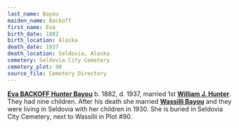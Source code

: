 ```yaml
---
last_name: Bayou
maiden_name: Backoff
first_name: Eva
birth_date: 1882
birth_location: Alaska
death_date: 1937
death_location: Seldovia, Alaska
cemetery: Seldovia City Cemetery
cemetery_plot: 90
source_file: Cemetery Directory
---
```

[**Eva BACKOFF Hunter Bayou**](../_families/Hunter_Family) b. 1882, d. 1937, married 1st [**William J. Hunter**](./Hunter_William.md). They had nine children. After his death she married [**Wassilli Bayou**](./Bayou_Wassilie.md) and they were living in Seldovia with her children in 1930. She is buried in Seldovia City Cemetery, next to Wassilii in Plot #90.




